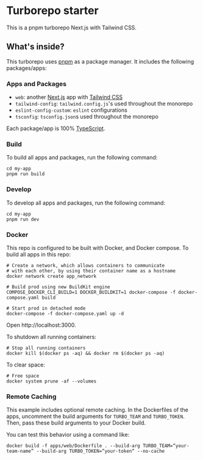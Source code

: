 # Turborepo starter

This is a pnpm turborepo Next.js with Tailwind CSS.

## What's inside?

This turborepo uses [pnpm](https://pnpm.io) as a package manager. It includes the following packages/apps:

### Apps and Packages

- `web`: another [Next.js](https://nextjs.org/) app with [Tailwind CSS](https://tailwindcss.com)
- `tailwind-config`: `tailwind.config.js`'s used throughout the monorepo
- `eslint-config-custom`: `eslint` configurations
- `tsconfig`: `tsconfig.json`s used throughout the monorepo

Each package/app is 100% [TypeScript](https://www.typescriptlang.org/).

### Build

To build all apps and packages, run the following command:

```
cd my-app
pnpm run build
```

### Develop

To develop all apps and packages, run the following command:

```
cd my-app
pnpm run dev
```

### Docker

This repo is configured to be built with Docker, and Docker compose. To build all apps in this repo:

```
# Create a network, which allows containers to communicate
# with each other, by using their container name as a hostname
docker network create app_network

# Build prod using new BuildKit engine
COMPOSE_DOCKER_CLI_BUILD=1 DOCKER_BUILDKIT=1 docker-compose -f docker-compose.yaml build

# Start prod in detached mode
docker-compose -f docker-compose.yaml up -d
```

Open http://localhost:3000.

To shutdown all running containers:

```
# Stop all running containers
docker kill $(docker ps -aq) && docker rm $(docker ps -aq)
```

To clear space:

```
# Free space
docker system prune -af --volumes
```

### Remote Caching

This example includes optional remote caching. In the Dockerfiles of the apps, uncomment the build arguments for `TURBO_TEAM` and `TURBO_TOKEN`. Then, pass these build arguments to your Docker build.

You can test this behavior using a command like:

`docker build -f apps/web/Dockerfile . --build-arg TURBO_TEAM=“your-team-name” --build-arg TURBO_TOKEN=“your-token“ --no-cache`
